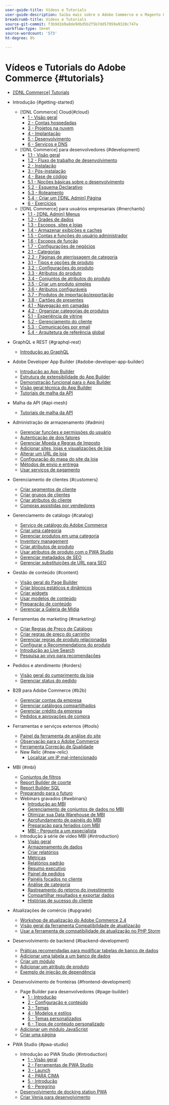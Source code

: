 ```yaml
---
user-guide-title: Vídeos e Tutorials
user-guide-description: Saiba mais sobre o Adobe Commerce e o Magento Open Source por meio de vídeos e tutoriais.
breadcrumb-title: Vídeos e Tutorials
source-git-commit: f3b9d1b0a8de9dbd5b2f5b7dd57959a9328c747a
workflow-type: tm+mt
source-wordcount: '573'
ht-degree: 0%

---
```



# Vídeos e Tutorials do Adobe Commerce {#tutorials}

+ [[!DNL Commerce] Tutorials](overview.md)
+ Introdução {#getting-started}
   + [!DNL Commerce] Cloud{#cloud}
      + [1 - Visão geral](../cloud/1-overview.md)
      + [2 - Contas hospedadas](../cloud/2-accounts.md)
      + [3 - Projetos na nuvem](../cloud/3-projects.md)
      + [4 - Implantação](../cloud/4-deployment.md)
      + [5 - Desenvolvimento](../cloud/5-dev-config.md)
      + [6 - Serviços e DNS](../cloud/6-launch.md)
   + [!DNL Commerce] para desenvolvedores {#development}
      + [1.1 - Visão geral](../backend-development/backend-1-1-overview.md)
      + [1.2 - Fluxo de trabalho de desenvolvimento](../backend-development/backend-1-2-workflow.md)
      + [2 - Instalação](../backend-development/backend-2-install.md)
      + [3 - Pós-instalação](../backend-development/backend-3-post-install.md)
      + [4 - Base de código](../backend-development/backend-4-code-base.md)
      + [5.1 - Noções básicas sobre o desenvolvimento](../backend-development/backend-5-1-dev-basics.md)
      + [5.2 - Esquema Declarativo](../backend-development/backend-5-2-declarative-schema.md)
      + [5.3 - Roteamento](../backend-development/backend-5-3-routing.md)
      + [5.4 - Criar um [!DNL Admin] Página](../backend-development/backend-5-4-admin-page.md)
      + [6 - Exercícios](../backend-development/backend-6-practice.md)
   + [!DNL Commerce] para usuários empresariais {#merchants}
      + [1.1 - [!DNL Admin] Menus](../site-management/introduction/1-1-menus.md)
      + [1.2 - Grades de dados](../site-management/introduction/1-2-data-grids.md)
      + [1.3 - Escopos, sites e lojas](../site-management/introduction/1-3-apps-scopes-sites-stores.md)
      + [1.4 - Armazenar exibições e caches](../site-management/introduction/1-4-store-views-cache.md)
      + [1.5 - Contas e funções do usuário administrador](../site-management/introduction/1-5-users-roles.md)
      + [1.6 - Escopos de função](../site-management/introduction/1-6-role-scopes.md)
      + [1.7 - Configurações de negócios](../site-management/introduction/1-7-business-settings.md)
      + [2.1 - Categorias](../site-management/introduction/2-1-categories.md)
      + [2.2 - Páginas de aterrissagem de categoria](../site-management/introduction/2-2-category-landing-page.md)
      + [3.1 - Tipos e opções de produto](../site-management/introduction/3-1-product-types-options.md)
      + [3.2 - Configurações do produto](../site-management/introduction/3-2-product-settings.md)
      + [3.3 - Atributos do produto](../site-management/introduction/3-3-product-attributes.md)
      + [3.4 - Conjuntos de atributos do produto](../site-management/introduction/3-4-product-attribute-sets.md)
      + [3.5 - Criar um produto simples](../site-management/introduction/3-5-create-simple-product.md)
      + [3.6 - Atributos configuráveis](../site-management/introduction/3-6-configurable-attributes.md)
      + [3.7 - Produtos de importação/exportação](../site-management/introduction/3-7-import-export-products.md)
      + [3.8 - Cartões de presentes](../site-management/introduction/3-8-gift-cards.md)
      + [4.1 - Navegação em camadas](../site-management/introduction/4-1-layered-navigation.md)
      + [4.2 - Organizar categorias de produtos](../site-management/introduction/4-2-arrange-product-categories.md)
      + [5.1 - Experiência de vitrine](../site-management/introduction/5-1-storefront-experience.md)
      + [5.2 - Gerenciamento do cliente](../site-management/introduction/5-2-customer-management.md)
      + [5.3 - Comunicações por email](../site-management/introduction/5-3-store-communications.md)
      + [5.4 - Arquitetura de referência global](https://experienceleague.adobe.com/docs/commerce-operations/implementation-playbook/architecture/global-reference.html)



+ GraphQL e REST {#graphql-rest}
   + [Introdução ao GraphQL](https://experienceleague.adobe.com/docs/commerce-learn/graphql-rest/getting-started-graphql.html)

+ Adobe Developer App Builder {#adobe-developer-app-builder}
   + [Introdução ao App Builder](../app-builder/introduction-to-app-builder.md)
   + [Estrutura de extensibilidade do App Builder](../app-builder/extensibility-framework-commerce-eventing.md)
   + [Demonstração funcional para o App Builder](../app-builder/app-builder-functional-demonstration.md)
   + [Visão geral técnica do App Builder](../app-builder/app-builder-technical-overview.md)
   + [Tutoriais de malha da API](https://experienceleague.adobe.com/docs/commerce-learn/api-mesh/installing-aio-mesh-plugin.html)

+ Malha da API {#api-mesh}
   + [Tutoriais de malha da API](https://experienceleague.adobe.com/docs/commerce-learn/api-mesh/installing-aio-mesh-plugin.html)

+ Administração de armazenamento {#admin}
   + [Gerenciar funções e permissões do usuário](../site-management/users-roles-permissions.md)
   + [Autenticação de dois fatores](../site-management/two-factor-authentication.md)
   + [Gerenciar Moeda e Regras de Imposto](../site-management/currency-tax-rules.md)
   + [Adicionar sites, lojas e visualizações de loja](../site-management/add-websites-stores-views.md)
   + [Alterar um URL de loja](../site-management/change-store-url.md)
   + [Configuração do mapa do site da loja](../site-management/site-map-setup.md)
   + [Métodos de envio e entrega](../site-management/shipping-delivery.md)
   + [Usar serviços de pagamento](../site-management/payment-services.md)


+ Gerenciamento de clientes {#customers}
   + [Criar segmentos de cliente](../site-management/customer-segments.md)
   + [Criar grupos de clientes](../site-management/customer-groups.md)
   + [Criar atributos do cliente](../site-management/customer-attributes.md)
   + [Compras assistidas por vendedores](../site-management/seller-assisted-shopping.md)

+ Gerenciamento de catálogo {#catalog}
   + [Serviço de catálogo do Adobe Commerce](../site-management/catalog-service.md)
   + [Criar uma categoria](../site-management/category-create.md)
   + [Gerenciar produtos em uma categoria](../site-management/category-products.md)
   + [Inventory management](../site-management/inventory-management.md)
   + [Criar atributos de produto](../site-management/product-attributes-create.md)
   + [Usar atributos de produto com o PWA Studio](../site-management/product-attributes-pwa.md)
   + [Gerenciar metadados de SEO](../site-management/seo-metadata.md)
   + [Gerenciar substituições de URL para SEO](../site-management/seo-url-rewrites.md)

+ Gestão de conteúdo {#content}
   + [Visão geral do Page Builder](../site-management/page-builder-overview.md)
   + [Criar blocos estáticos e dinâmicos](../site-management/static-dynamic-blocks.md)
   + [Criar widgets](../site-management/widgets.md)
   + [Usar modelos de conteúdo](../site-management/content-templates.md)
   + [Preparação de conteúdo](../site-management/content-staging.md)
   + [Gerenciar a Galeria de Mídia](../site-management/media-gallery.md)

+ Ferramentas de marketing {#marketing}
   + [Criar Regras de Preço de Catálogo](../site-management/catalog-price-rules.md)
   + [Criar regras de preço do carrinho](../site-management/cart-price-rules.md)
   + [Gerenciar regras de produto relacionadas](../site-management/related-product-rules.md)
   + [Configurar o Recommendations do produto](../site-management/product-recommendations.md)
   + [Introdução ao Live Search](../site-management/live-search.md)
   + [Pesquisa ao vivo para recomendações](../site-management/live-search-recommendations.md)

+ Pedidos e atendimento {#orders}
   + [Visão geral do cumprimento da loja](../site-management/store-fulfillment.md)
   + [Gerenciar status do pedido](../site-management/order-status.md)

+ B2B para Adobe Commerce {#b2b}
   + [Gerenciar contas da empresa](../b2b/company-accounts.md)
   + [Gerenciar catálogos compartilhados](../b2b/shared-catalogs.md)
   + [Gerenciar crédito da empresa](../b2b/company-credit.md)
   + [Pedidos e aprovações de compra](../b2b/purchase-orders.md)

+ Ferramentas e serviços externos {#tools}
   + [Painel da ferramenta de análise do site](../tools/site-wide-analysis-tool.md)
   + [Observação para o Adobe Commerce](../tools/observation-tool.md)
   + [Ferramenta Correção de Qualidade](../tools/quality-patch-tool.md)
   + New Relic {#new-relic}
      + [Localizar um IP mal-intencionado](../new-relic/malicious-ip.md)

+ MBI {#mbi}
   + [Conjuntos de filtros](../business-intelligence/filter-sets.md)
   + [Report Builder de coorte](../business-intelligence/cohort-report-builder.md)
   + [Report Builder SQL](../business-intelligence/sql-report-builder.md)
   + [Preparando para o futuro](../business-intelligence/prepare-for-future.md)
   + Webinars gravados {#webinars}
      + [Introdução ao MBI](https://experienceleague.adobe.com/docs/commerce-events/events/mbi/2021/getting-started.html)
      + [Gerenciamento de conjuntos de dados no MBI](https://experienceleague.adobe.com/docs/commerce-events/events/mbi/2022/manage-data-sets.html)
      + [Otimizar sua Data Warehouse de MBI](https://experienceleague.adobe.com/docs/commerce-events/events/mbi/2021/optimize-data-warehouse.html)
      + [Aprofundamento de painéis do MBI](https://experienceleague.adobe.com/docs/commerce-events/events/mbi/2021/dashboards-deep-dive.html)
      + [Preparação para feriados com MBI](https://experienceleague.adobe.com/docs/commerce-events/events/mbi/2021/holiday-readiness.html)
      + [MBI - Pergunte a um especialista](https://experienceleague.adobe.com/docs/commerce-events/events/mbi/2021/ask-expert.html)
   + Introdução à série de vídeo MBI {#introduction}
      + [Visão geral](../business-intelligence/1-overview.md)
      + [Armazenamento de dados](../business-intelligence/2-data-warehousing.md)
      + [Criar relatórios](../business-intelligence/3-build-reports.md)
      + [Métricas](../business-intelligence/4-metrics.md)
      + [Relatórios padrão](../business-intelligence/5-standard-reports.md)
      + [Resumo executivo](../business-intelligence/6-executive-summary-dashboard.md)
      + [Painel de pedidos](../business-intelligence/7-orders-dashboard.md)
      + [Painéis focados no cliente](../business-intelligence/8-customer-focused-dashboards.md)
      + [Análise de categoria](../business-intelligence/9-category-analysis.md)
      + [Rastreamento do retorno do investimento](../business-intelligence/10-roi-tracking.md)
      + [Compartilhar resultados e exportar dados](../business-intelligence/11-share-results-export-data.md)
      + [Histórias de sucesso do cliente](../business-intelligence/12-customer-success.md)

+ Atualizações de comércio {#upgrade}
   + [Workshop de atualização do Adobe Commerce 2.4](../upgrade/2.4-upgrade-workshop.md)
   + [Visão geral da ferramenta Compatibilidade de atualização](../upgrade/upgrade-compatibility-tool-overview.md)
   + [Usar a ferramenta de compatibilidade de atualização no PHP Storm](../upgrade/uct-phpstorm.md)

+ Desenvolvimento de backend {#backend-development}
   + [Práticas recomendadas para modificar tabelas de banco de dados](https://experienceleague.adobe.com/docs/commerce-operations/implementation-playbook/best-practices/development/modifying-core-and-third-party-tables.html)
   + [Adicionar uma tabela a um banco de dados](../backend-development/new-db-table.md)
   + [Criar um módulo](../backend-development/create-module.md)
   + [Adicionar um atributo de produto](../backend-development/add-product-attribute.md)
   + [Exemplo de injeção de dependência](../backend-development/dependency-injection.md)

+ Desenvolvimento de fronteiras {#frontend-development}
   + Page Builder para desenvolvedores {#page-builder}
      + [1 - Introdução](../frontend-development/page-builder/1-intro-case-studies.md)
      + [2 - Configuração e conteúdo](../frontend-development/page-builder/2-config-create-content.md)
      + [3 - Temas](../frontend-development/page-builder/3-themes.md)
      + [4 - Modelos e estilos](../frontend-development/page-builder/4-admin-templates-apply-styles.md)
      + [5 - Temas personalizados](../frontend-development/page-builder/5-customize-theme.md)
      + [6 - Tipos de conteúdo personalizado](../frontend-development/page-builder/6-custom-content-types.md)
   + [Adicionar um módulo JavaScript](../frontend-development/add-javascript-module.md)
   + [Criar uma página](../frontend-development/create-page.md)

+ PWA Studio {#pwa-studio}
   + Introdução ao PWA Studio {#introduction}
      + [1 - Visão geral](../pwa/introduction/1-overview.md)
      + [2 - Ferramentas de PWA Studio](../pwa/introduction/2-pwa-studio-tools.md)
      + [3 - Launch](../pwa/introduction/3-launch.md)
      + [4 - PARA CIMA](../pwa/introduction/4-upward.md)
      + [5 - Introdução](../pwa/introduction/5-getting-started.md)
      + [6 - Peregrino](../pwa/introduction/6-peregrine.md)
   + [Desenvolvimento de docking station PWA](../pwa/pwa-docker-development.md)
   + [Criar Venia para desenvolvimento](../pwa/set-up-venia-for-dev.md)
